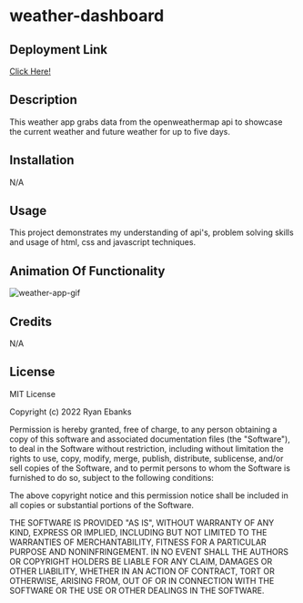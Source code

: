 # weather-dashboard

## Deployment Link
[Click Here!](https://ryanebanks.github.io/weather-dashboard/)

## Description
This weather app grabs data from the openweathermap api to showcase the current weather and future weather for up to five days. 

## Installation
N/A

## Usage
This project demonstrates my understanding of api's, problem solving skills and usage of html, css and javascript techniques. 

## Animation Of Functionality

![weather-app-gif]()

## Credits
N/A

## License
MIT License

Copyright (c) 2022 Ryan Ebanks

Permission is hereby granted, free of charge, to any person obtaining a copy of this software and associated documentation files (the "Software"), to deal in the Software without restriction, including without limitation the rights to use, copy, modify, merge, publish, distribute, sublicense, and/or sell copies of the Software, and to permit persons to whom the Software is furnished to do so, subject to the following conditions:

The above copyright notice and this permission notice shall be included in all copies or substantial portions of the Software.

THE SOFTWARE IS PROVIDED "AS IS", WITHOUT WARRANTY OF ANY KIND, EXPRESS OR IMPLIED, INCLUDING BUT NOT LIMITED TO THE WARRANTIES OF MERCHANTABILITY, FITNESS FOR A PARTICULAR PURPOSE AND NONINFRINGEMENT. IN NO EVENT SHALL THE AUTHORS OR COPYRIGHT HOLDERS BE LIABLE FOR ANY CLAIM, DAMAGES OR OTHER LIABILITY, WHETHER IN AN ACTION OF CONTRACT, TORT OR OTHERWISE, ARISING FROM, OUT OF OR IN CONNECTION WITH THE SOFTWARE OR THE USE OR OTHER DEALINGS IN THE SOFTWARE.
